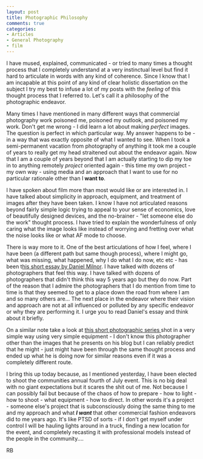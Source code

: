 ```yaml
---
layout: post
title: Photographic Philosophy
comments: true
categories:
- Articles
- General Photography
- film
---
```

I have mused, explained, communicated - or tried to many times a thought process that I completely understand at a very instinctual level but find it hard to articulate in words with any kind of coherence. Since I know that I am incapable at this point of any kind of clear holistic dissertation on the subject I try my best to infuse a lot of my posts with the <em>feeling</em> of this thought process that I referred to. Let's call it a philosophy of the photographic endeavor.

Many times I have mentioned in many different ways that commercial photography work poisoned me, poisoned my outlook, and poisoned my work. Don't get me wrong - I did learn a lot about making <em>perfect</em> images. The question is perfect in which particular way. My answer happens to be - in a way that was exactly opposite of what I wanted to see. When I took a semi-permanent vacation from photography of anything it took me a couple of years to really get my head straitened out about the endeavor again. Now that I am a couple of years beyond that I am actually starting to dip my toe in to anything remotely <em>project</em> oriented again - this time my own project - my own way - using media and an approach that I want to use for no particular rationale other than I<strong> want to</strong>.

I have spoken about film more than most would like or are interested in. I have talked about simplicity in approach, equipment, and treatment of images after they have been taken. I know I have not articulated reasons beyond fairly simple logic trying to appeal to your sense of economics, love of beautifully designed devices, and the no-brainer - "let someone else do the work" thought process. I have tried to explain the wonderfulness of only caring what the image looks like instead of worrying and fretting over what the noise looks like or what AF mode to choose.

There is way more to it. One of the best articulations of how I feel, where I have been (a different path but same though process), where I might go, what was missing, what happened, why I do what I do now, etc etc - has been t<a href="http://www.smogranch.com/purity/">his short essay by Daniel Milnor</a>. I have talked with dozens of photographers that feel this way. I have talked with dozens of photographers that didn't think this way 5 years ago but they do now. Part of the reason that I admire the photographers that I do mention from time to time is that they seemed to get to a place down the road from where I am and so many others are... The next place in the endeavor where their vision and approach are not at all influenced or polluted by any specific endeavor or why they are performing it. I urge you to read Daniel's essay and think about it briefly.

On a similar note take a look at <a href="http://blog.alexwaterhousehayward.com/2011/06/michaels-dream.html">this short photographic series </a>shot in a very simple way using very simple equipment - I don't know this photographer other than the images that he presents on his blog but I can reliably predict that he might - just might have been through the same thought process and ended up what he is doing now for similar reasons even if it was a completely different route.

I bring this up today because, as I mentioned yesterday, I have been elected to shoot the communities annual fourth of July event. This is no big deal with no giant expectations but it scares the shit out of me. Not because I can possibly fail but because of the chaos of how to prepare - how to light - how to shoot - what equipment - how to direct. In other words it's a project - someone else's project that is subconsciously doing the same thing to me and my approach and what <em><strong>I want </strong><span style="font-style: normal;">that other commercial fashion endeavors did to me years ago. It's like PTSD of sorts - if I don't get myself under control I will be hauling lights around in a truck, finding a new location for the event, and completely recasting it with professional models instead of the people in the community.... </span></em>

RB